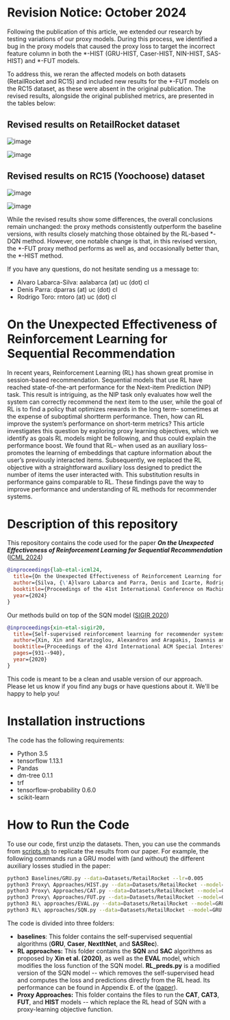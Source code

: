 # Revision Notice: October 2024

Following the publication of this article, we extended our research by testing variations of our proxy models. During this process, we identified a bug in the proxy models that caused the proxy loss to target the incorrect feature column in both the *-HIST (GRU-HIST, Caser-HIST, NIN-HIST, SAS-HIST) and *-FUT models.
 
To address this, we reran the affected models on both datasets (RetailRocket and RC15) and included new results for the *-FUT models on the RC15 dataset, as these were absent in the original publication. The revised results, alongside the original published metrics, are presented in the tables below:

## Revised results on RetailRocket dataset
![image](https://github.com/user-attachments/assets/adc7a8bd-46b1-461a-9184-feaccbc771e8)

![image](https://github.com/user-attachments/assets/40e03e09-ffbf-4b19-b5da-6834dfbe5cdd)

## Revised results on RC15 (Yoochoose) dataset
![image](https://github.com/user-attachments/assets/f94a70ef-e1df-4942-8a32-fb5d4cff0d77)

![image](https://github.com/user-attachments/assets/80630591-e2b5-4d2c-96ba-5a8dae403966)

  
While the revised results show some differences, the overall conclusions remain unchanged: the proxy methods consistently outperform the baseline versions, with results closely matching those obtained by the RL-based *-DQN method. However, one notable change is that, in this revised version, the *-FUT proxy method performs as well as, and occasionally better than, the *-HIST method.
 
If you have any questions, do not hesitate sending us a message to:
* Alvaro Labarca-Silva: aalabarca (at) uc (dot) cl
* Denis Parra: dparras (at) uc (dot) cl
* Rodrigo Toro: rntoro (at) uc (dot) cl

# On the Unexpected Effectiveness of Reinforcement Learning for Sequential Recommendation

In recent years, Reinforcement Learning (RL) has shown great promise in session-based recommendation. Sequential models that use RL have reached state-of-the-art performance for the Next-item Prediction (NIP) task. This result is intriguing, as the NIP task only evaluates how well the system can correctly recommend the next item to the user, while the goal of RL is to find a policy that optimizes rewards in the long term– sometimes at the expense of suboptimal shortterm performance. Then, how can RL improve the system’s performance on short-term metrics? This article investigates this question by exploring proxy learning objectives, which we identify as goals RL models might be following, and thus could explain the performance boost. We found that RL– when used as an auxiliary loss– promotes the learning of embeddings that capture information about the user’s previously interacted items. Subsequently, we replaced the RL objective with a straightforward auxiliary loss designed to predict the number of items the user interacted with. This substitution results in performance gains comparable to RL. These findings pave the way to improve performance and understanding of RL methods for recommender systems.

# Description of this repository

This repository contains the code used for the paper ***On the Unexpected Effectiveness of Reinforcement Learning for Sequential Recommendation*** ([ICML 2024](https://openreview.net/pdf?id=ie3vXkMvRY))

```bibtex
@inproceedings{lab-etal-icml24,
  title={On the Unexpected Effectiveness of Reinforcement Learning for Sequential Recommendation},
  author={Silva, {\'A}lvaro Labarca and Parra, Denis and Icarte, Rodrigo Toro},
  booktitle={Proceedings of the 41st International Conference on Machine Learning (ICML)}
  year={2024}
}
```

Our methods build on top of the SQN model ([SIGIR 2020]([https://openreview.net/pdf?id=ie3vXkMvRY](https://www.researchgate.net/profile/Alexandros-Karatzoglou/publication/342093511_Self-Supervised_Reinforcement_Learning_for_Recommender_Systems/links/5ee73cf1a6fdcc73be7bbc67/Self-Supervised-Reinforcement-Learning-for-Recommender-Systems.pdf)))

```bibtex
@inproceedings{xin-etal-sigir20,
  title={Self-supervised reinforcement learning for recommender systems},
  author={Xin, Xin and Karatzoglou, Alexandros and Arapakis, Ioannis and Jose, Joemon M},
  booktitle={Proceedings of the 43rd International ACM Special Interest Group on Information Retrieval Conference (SIGIR)},
  pages={931--940},
  year={2020}
}
```

This code is meant to be a clean and usable version of our approach. Please let us know if you find any bugs or have questions about it. We'll be happy to help you!

# Installation instructions

The code has the following requirements:

* Python 3.5
* tensorflow 1.13.1
* Pandas
* dm-tree 0.1.1
* trf
* tensorflow-probability 0.6.0
* scikit-learn

# How to Run the Code

To use our code, first unzip the datasets. Then, you can use the commands from [scripts.sh](https://github.com/alfa-labarca/RL-Proxy-Models/blob/main/scripts.sh) to replicate the results from our paper. For example, the following commands run a GRU model with (and without) the different auxiliary losses studied in the paper: 

```bash
python3 Baselines/GRU.py --data=Datasets/RetailRocket --lr=0.005
python3 Proxy\ Approaches/HIST.py --data=Datasets/RetailRocket --model=GRU --lr=0.005
python3 Proxy\ Approaches/CAT.py --data=Datasets/RetailRocket --model=GRU --lr=0.005
python3 Proxy\ Approaches/FUT.py --data=Datasets/RetailRocket --model=GRU --lr=0.005
python3 RL\ approaches/EVAL.py --data=Datasets/RetailRocket --model=GRU --lr=0.005
python3 RL\ approaches/SQN.py --data=Datasets/RetailRocket --model=GRU --lr=0.005
```

The code is divided into three folders:
* **baselines**: This folder contains the self-supervised sequential algorithms (**GRU**, **Caser**, **NextItNet**, and **SASRec**).
* **RL approaches:** This folder contains the **SQN** and **SAC** algorithms as proposed by **Xin et al. (2020)**, as well as the **EVAL** model, which modifies the loss function of the SQN model. **RL_preds.py** is a modified version of the SQN model -- which removes the self-supervised head and computes the loss and predictions directly from the RL head. Its performance can be found in Appendix E. of the ([paper](https://openreview.net/pdf?id=ie3vXkMvRY)).
* **Proxy Approaches:** This folder contains the files to run the **CAT**, **CAT3**, **FUT**, and **HIST** models -- which replace the RL head of SQN with a proxy-learning objective function.
